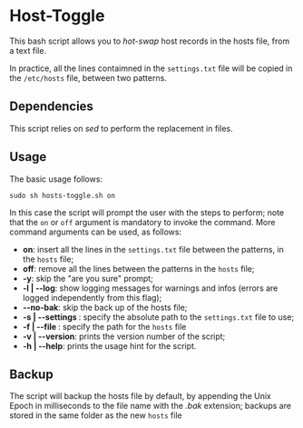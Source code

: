 # Host-Toggle

This bash script allows you to *hot-swap* host records in the hosts file, from a text file.

In practice, all the lines contaimned in the `settings.txt` file will be copied in the `/etc/hosts` file, between two patterns.

## Dependencies

This script relies on *sed* to perform the replacement in files.

## Usage

The basic usage follows:

	sudo sh hosts-toggle.sh on

In this case the script will prompt the user with the steps to perform; note that the `on` or `off` argument is mandatory to invoke the command. More command arguments can be used, as follows:

- **on**: insert all the lines in the `settings.txt` file between the patterns, in the `hosts` file;
- **off**: remove all the lines between the patterns in the `hosts` file;
- **-y**: skip the "are you sure" prompt;
- **-l | --log**: show logging messages for warnings and infos (errors are logged independently from this flag);
- **--no-bak**: skip the back up of the hosts file;
- **-s | --settings <path>**: specify the absolute path to the `settings.txt` file to use;
- **-f | --file <path>**: specify the path for the `hosts` file
- **-v | --version**: prints the version number of the script;
- **-h | --help**: prints the usage hint for the script.

## Backup

The script will backup the hosts file by default, by appending the Unix Epoch in milliseconds to the file name with the *.bak* extension; backups are stored in the same folder as the new `hosts` file
